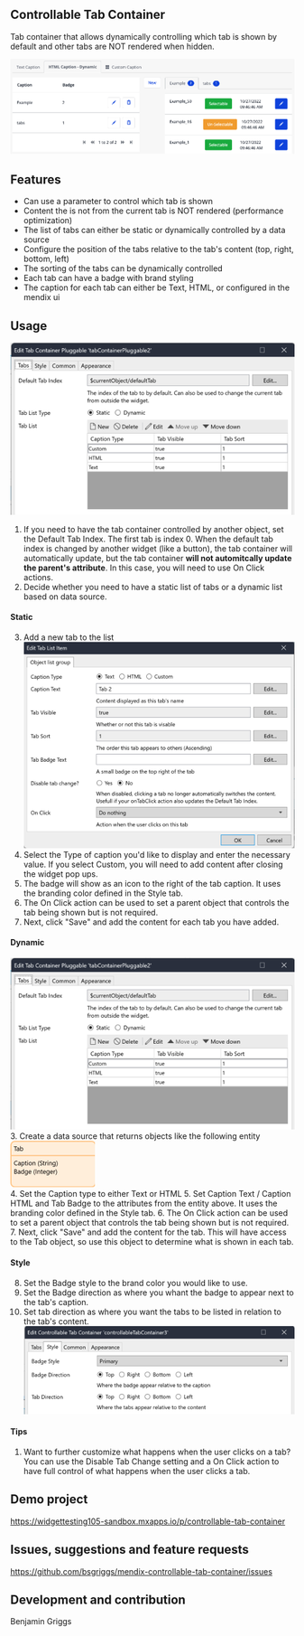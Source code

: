 ## Controllable Tab Container
Tab container that allows dynamically controlling which tab is shown by default and other tabs are NOT rendered when hidden.

![demo image](https://github.com/bsgriggs/mendix-controllable-tab-container/blob/media/demo.png)

## Features
- Can use a parameter to control which tab is shown
- Content the is not from the current tab is NOT rendered (performance optimization)
- The list of tabs can either be static or dynamically controlled by a data source
- Configure the position of the tabs relative to the tab's content (top, right, bottom, left)
- The sorting of the tabs can be dynamically controlled
- Each tab can have a badge with brand styling
- The caption for each tab can either be Text, HTML, or configured in the mendix ui

## Usage
![tabs-static](https://github.com/bsgriggs/mendix-controllable-tab-container/blob/media/tabs-static.png)
1. If you need to have the tab container controlled by another object, set the Default Tab Index. The first tab is index 0. When the default tab index is changed by another widget (like a button), the tab container will automatically update, but the tab container **will not automitcally update the parent's attribute**. In this case, you will need to use On Click actions.
2. Decide whether you need to have a static list of tabs or a dynamic list based on data source. 

#### Static
3. Add a new tab to the list  
![tabs-static-item](https://github.com/bsgriggs/mendix-controllable-tab-container/blob/media/tabs-static-item.png)  
4. Select the Type of caption you'd like to display and enter the necessary value. If you select Custom, you will need to add content after closing the widget pop ups.
5. The badge will show as an icon to the right of the tab caption. It uses the branding color defined in the Style tab.
6. The On Click action can be used to set a parent object that controls the tab being shown but is not required.
7. Next, click "Save" and add the content for each tab you have added.

#### Dynamic
![tabs-dynamic](https://github.com/bsgriggs/mendix-controllable-tab-container/blob/media/tabs-static.png)  
3. Create a data source that returns objects like the following entity  
![dynamic-entity](https://github.com/bsgriggs/mendix-controllable-tab-container/blob/media/dynamic-entity.png)  
4. Set the Caption type to either Text or HTML
5. Set Caption Text / Caption HTML and Tab Badge to the attributes from the entity above. It uses the branding color defined in the Style tab.
6. The On Click action can be used to set a parent object that controls the tab being shown but is not required.
7. Next, click "Save" and add the content for the tab. This will have access to the Tab object, so use this object to determine what is shown in each tab.


#### Style
8. Set the Badge style to the brand color you would like to use.
9. Set the Badge direction as where you whant the badge to appear next to the tab's caption.
10. Set tab direction as where you want the tabs to be listed in relation to the tab's content.  
![style](https://github.com/bsgriggs/mendix-controllable-tab-container/blob/media/style.png)  

#### Tips
1. Want to further customize what happens when the user clicks on a tab? You can use the Disable Tab Change setting and a On Click action to have full control of what happens when the user clicks a tab. 

## Demo project
https://widgettesting105-sandbox.mxapps.io/p/controllable-tab-container

## Issues, suggestions and feature requests
https://github.com/bsgriggs/mendix-controllable-tab-container/issues

## Development and contribution
Benjamin Griggs
